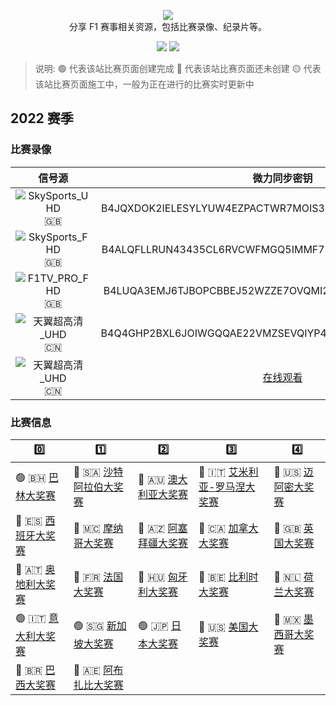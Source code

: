 <p align="center">
  <img src="/media/img/logos/f1.svg"/>
  <br>分享 F1 赛事相关资源，包括比赛录像、纪录片等。
</p>

<p align="center">
  <a href="https://space.bilibili.com/175358"><img src="https://img.shields.io/badge/B%E7%AB%99-Bilibili-blue"></a>
  <a href="https://weibo.com/jayyoung1"><img src="https://img.shields.io/badge/%E6%96%B0%E6%B5%AA-Weibo-red"></a>
</p>

> 说明: 🟢 代表该站比赛页面创建完成 🔴 代表该站比赛页面还未创建 🟡 代表该站比赛页面施工中，一般为正在进行的比赛实时更新中

## 2022 赛季

### 比赛录像

|                                  信号源                                  |                                   微力同步密钥                                    |
| :----------------------------------------------------------------------: | :-------------------------------------------------------------------------------: |
|  ![SkySports_UHD](https://img.shields.io/badge/SkySports-UHD-gold) :gb:  |              B4JQXDOK2IELESYLYUW4EZPACTWR7MOIS3Q5WATVCU3QPNPDYPZDPQ               |
|  ![SkySports_FHD](https://img.shields.io/badge/SkySports-FHD-blue) :gb:  |              B4ALQFLLRUN43435CL6RVCWFMGQ5IMMF7EY2LQH6RLT67QBRFQU54Q               |
|   ![F1TV_PRO_FHD](https://img.shields.io/badge/F1TV_PRO-FHD-blue) :gb:    |              B4LUQA3EMJ6TJBOPCBBEJ52WZZE7OVQMI2DFIKQ4KI625QM472WN4Q               |
| ![天翼超高清_UHD](https://img.shields.io/badge/天翼超高清-UHD-gold) :cn: |              B4Q4GHP2BXL6JOIWGQQAE22VMZSEVQIYP4HFVN4QHGBGGZSRHZF5VQ               |
| ![天翼超高清_UHD](https://img.shields.io/badge/天翼超高清-UHD-gold) :cn: | [在线观看](https://space.bilibili.com/175358/channel/collectiondetail?sid=754362) |

### 比赛信息

| 0️⃣                                                     | 1️⃣                                                                    | 2️⃣                                                          | 3️⃣                                                         | 4️⃣                                                       |
| ------------------------------------------------------ | --------------------------------------------------------------------- | ----------------------------------------------------------- | ---------------------------------------------------------- | -------------------------------------------------------- |
| 🟢 :bahrain: [巴林大奖赛](/races/2022/R01.README.md)   | 🔴 :saudi_arabia: [沙特阿拉伯大奖赛](/races/2022/R02.README.md)       | 🔴 :australia: [澳大利亚大奖赛](/races/2022/R03.README.md)  | 🔴 :it: [艾米利亚-罗马涅大奖赛](/races/2022/R04.README.md) | 🔴 :us: [迈阿密大奖赛](/races/2022/R05.README.md)        |
| 🔴 :es: [西班牙大奖赛](/races/2022/R06.README.md)      | 🔴 :monaco: [摩纳哥大奖赛](/races/2022/R07.README.md)                 | 🔴 :azerbaijan: [阿塞拜疆大奖赛](/races/2022/R08.README.md) | 🔴 :canada: [加拿大大奖赛](/races/2022/R09.README.md)      | 🔴 :gb: [英国大奖赛](/races/2022/R10.README.md)          |
| 🔴 :austria: [奥地利大奖赛](/races/2022/R11.README.md) | 🔴 :fr: [法国大奖赛](/races/2022/R12.README.md)                       | 🔴 :hungary: [匈牙利大奖赛](/races/2022/R13.README.md)      | 🔴 :belgium: [比利时大奖赛](/races/2022/R14.README.md)     | 🔴 :netherlands: [荷兰大奖赛](/races/2022/R15.README.md) |
| 🟢 :it: [意大利大奖赛](/races/2022/R16.README.md)      | 🟢 :singapore: [新加坡大奖赛](/races/2022/R17.README.md)              | 🟢 :jp: [日本大奖赛](/races/2022/R18.README.md)             | 🔴 :us: [美国大奖赛](/races/2022/R19.README.md)            | 🔴 :mexico: [墨西哥大奖赛](/races/2022/R20.README.md)    |
| 🔴 :brazil: [巴西大奖赛](/races/2022/R21.README.md)    | 🔴 :united_arab_emirates: [阿布扎比大奖赛](/races/2022/R22.README.md) |
